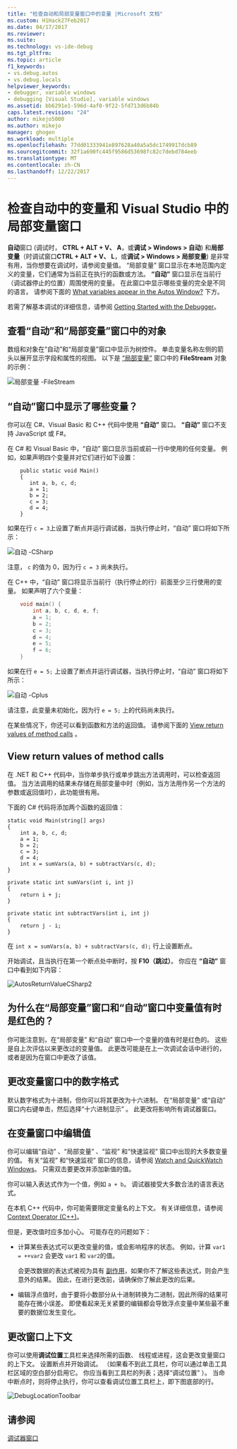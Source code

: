 ```yaml
---
title: "检查自动和局部变量窗口中的变量 |Microsoft 文档"
ms.custom: H1Hack27Feb2017
ms.date: 04/17/2017
ms.reviewer: 
ms.suite: 
ms.technology: vs-ide-debug
ms.tgt_pltfrm: 
ms.topic: article
f1_keywords:
- vs.debug.autos
- vs.debug.locals
helpviewer_keywords:
- debugger, variable windows
- debugging [Visual Studio], variable windows
ms.assetid: bb6291e1-596d-4af0-9f22-5fd713d6b84b
caps.latest.revision: "24"
author: mikejo5000
ms.author: mikejo
manager: ghogen
ms.workload: multiple
ms.openlocfilehash: 77dd01333941e897628a40a5a5dc1749917dcb89
ms.sourcegitcommit: 32f1a690fc445f9586d53698fc82c7debd784eeb
ms.translationtype: MT
ms.contentlocale: zh-CN
ms.lasthandoff: 12/22/2017
---
```

# <a name="inspect-variables-in-the-autos-and-locals-windows-in-visual-studio"></a>检查自动中的变量和 Visual Studio 中的局部变量窗口
**自动**窗口 (调试时， **CTRL + ALT + V、 A**，或**调试 > Windows > 自动**) 和**局部变量**（时调试窗口**CTRL + ALT + V、 L**，或**调试 > Windows > 局部变量**) 是非常有用，当你想要在调试时，请参阅变量值。 “局部变量”  窗口显示在本地范围内定义的变量，它们通常为当前正在执行的函数或方法。 **“自动”** 窗口显示在当前行（调试器停止的位置）周围使用的变量。 在此窗口中显示哪些变量的完全是不同的语言。 请参阅下面的 [What variables appear in the Autos Window?](#bkmk_whatvariables) 下方。  
  
若需了解基本调试的详细信息，请参阅 [Getting Started with the Debugger](../debugger/getting-started-with-the-debugger.md)。  
  
## <a name="looking-at-objects-in-the-autos-and-locals-windows"></a>查看“自动”和“局部变量”窗口中的对象  
数组和对象在“自动”和“局部变量”窗口中显示为树控件。 单击变量名称左侧的箭头以展开显示字段和属性的视图。 以下是 [“局部变量”](http://msdn.microsoft.com/Library/a8737776-e545-4867-91ed-51c7f031fa19) 窗口中的 **FileStream** 对象的示例：  
  
![局部变量 &#45;FileStream](../debugger/media/locals-filestream.png "局部变量 FileStream")  
  
## <a name="bkmk_whatvariables"></a> “自动”窗口中显示了哪些变量？  
 你可以在 C#、Visual Basic 和 C++ 代码中使用 **“自动”** 窗口。 **“自动”** 窗口不支持 JavaScript 或 F#。  
  
 在 C# 和 Visual Basic 中，“自动”  窗口显示当前或前一行中使用的任何变量。 例如，如果声明四个变量并对它们进行如下设置：

```CSharp
    public static void Main()
    {
       int a, b, c, d;
       a = 1;
       b = 2;
       c = 3;
       d = 4;
    }
```

 如果在行 `c = 3`上设置了断点并运行调试器，当执行停止时，“自动”  窗口将如下所示：  

 ![自动 &#45;CSharp](../debugger/media/autos-csharp.png "自动 CSharp")  

 注意， `c` 的值为 0，因为行 `c = 3` 尚未执行。  

 在 C++ 中，“自动”  窗口将显示当前行（执行停止的行）前面至少三行使用的变量。 如果声明了六个变量：

```C++
    void main() {
        int a, b, c, d, e, f;
        a = 1;
        b = 2;
        c = 3;
        d = 4;
        e = 5;
        f = 6;
    }
```

 如果在行 `e = 5;` 上设置了断点并运行调试器，当执行停止时，“自动”  窗口将如下所示：  
  
 ![自动 &#45;Cplus](../debugger/media/autos-cplus.png "自动 Cplus")  
  
 请注意，此变量未初始化，因为行 `e = 5;` 上的代码尚未执行。  
  
 在某些情况下，你还可以看到函数和方法的返回值。 请参阅下面的 [View return values of method calls](#bkmk_returnValue) 。  
  
##  <a name="bkmk_returnValue"></a> View return values of method calls  
 在 .NET 和 C++ 代码中，当你单步执行或单步跳出方法调用时，可以检查返回值。 当方法调用的结果未存储在局部变量中时（例如，当方法用作另一个方法的参数或返回值时），此功能很有用。  
  
 下面的 C# 代码将添加两个函数的返回值：  

```CSharp
static void Main(string[] args)  
{  
    int a, b, c, d;  
    a = 1;  
    b = 2;  
    c = 3;  
    d = 4;  
    int x = sumVars(a, b) + subtractVars(c, d);  
}  
  
private static int sumVars(int i, int j)  
{  
    return i + j;  
}  
  
private static int subtractVars(int i, int j)  
{  
    return j - i;  
}  
```

 在 `int x = sumVars(a, b) + subtractVars(c, d);` 行上设置断点。  
  
 开始调试，且当执行在第一个断点处中断时，按 **F10（跳过）**。 你应在 **“自动”** 窗口中看到如下内容：  
  
 ![AutosReturnValueCSharp2](../debugger/media/autosreturnvaluecsharp2.png "AutosReturnValueCSharp2")  
  
## <a name="why-are-variable-values-sometimes-red-in-locals-and-autos-windows"></a>为什么在“局部变量”窗口和“自动”窗口中变量值有时是红色的？  
你可能注意到，在“局部变量”  和“自动”  窗口中一个变量的值有时是红色的。 这些是自上次评估以来更改过的变量值。 此更改可能是在上一次调试会话中进行的，或者是因为在窗口中更改了该值。  
  
## <a name="changing-the-numeric-format-of-a-variable-window"></a>更改变量窗口中的数字格式  
默认数字格式为十进制，但你可以将其更改为十六进制。 在“局部变量”  或“自动”  窗口内右键单击，然后选择“十六进制显示” 。 此更改将影响所有调试器窗口。  
  
## <a name="editing-a-value-in-a-variable-window"></a>在变量窗口中编辑值  
你可以编辑“自动” 、“局部变量” 、“监视” 和“快速监视”  窗口中出现的大多数变量的值。 有关“监视”  和“快速监视”  窗口的信息，请参阅 [Watch and QuickWatch Windows](../debugger/watch-and-quickwatch-windows.md)。 只需双击要更改并添加新值的值。  
  
你可以输入表达式作为一个值，例如 `a + b`。 调试器接受大多数合法的语言表达式。  
  
在本机 C++ 代码中，你可能需要限定变量名的上下文。 有关详细信息，请参阅 [Context Operator (C++)](../debugger/context-operator-cpp.md)。  
 
但是，更改值时应多加小心。 可能存在的问题如下：  
  
-   计算某些表达式可以更改变量的值，或会影响程序的状态。 例如，计算 `var1 = ++var2` 会更改 `var1` 和 `var2`的值。  
  
     会更改数据的表达式被视为具有 [副作用](https://en.wikipedia.org/wiki/Side_effect_\(computer_science\))，如果你不了解这些表达式，则会产生意外的结果。 因此，在进行更改前，请确保你了解此更改的后果。  
  
-   编辑浮点值时，由于要将小数部分从十进制转换为二进制，因此所得的结果可能存在微小误差。 即使看起来无关紧要的编辑都会导致浮点变量中某些最不重要的数据位发生变化。  
  
## <a name="changing-the-window-context"></a>更改窗口上下文  
你可以使用**调试位置**工具栏来选择所需的函数、 线程或进程，这会更改变量窗口的上下文。 设置断点并开始调试。 （如果看不到此工具栏，你可以通过单击工具栏区域的空白部分启用它。 你应当看到工具栏的列表；选择“调试位置” ）。 当命中断点时，则将停止执行，你可以查看调试位置工具栏上，即下图底部的行。
  
![DebugLocationToolbar](../debugger/media/debuglocationtoolbar.png "DebugLocationToolbar")   
  
## <a name="see-also"></a>请参阅  
 [调试器窗口](../debugger/debugger-windows.md)
